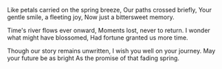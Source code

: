 Like petals carried on the spring breeze,
Our paths crossed briefly,
Your gentle smile, a fleeting joy,
Now just a bittersweet memory.

Time's river flows ever onward,
Moments lost, never to return.
I wonder what might have blossomed,
Had fortune granted us more time.

Though our story remains unwritten,
I wish you well on your journey.
May your future be as bright
As the promise of that fading spring.
